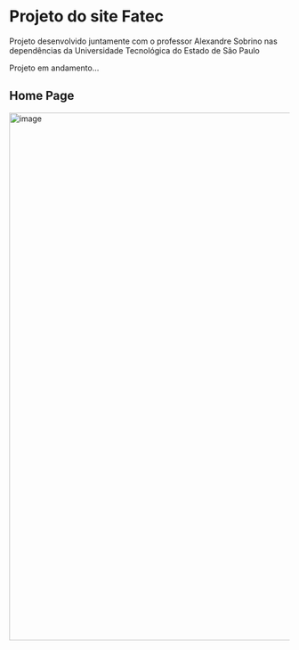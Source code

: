 
<h1> Projeto do site Fatec </h1>
<p>Projeto desenvolvido juntamente com o professor Alexandre Sobrino nas dependências da Universidade Tecnológica  do Estado de São Paulo</p>

<p>Projeto em andamento...</p>


<h2> Home Page </h2>
<img width="1854" height="947" alt="image" src="https://github.com/user-attachments/assets/d9e67881-bb13-48b6-a7f0-24fb9f4a4e68" />


